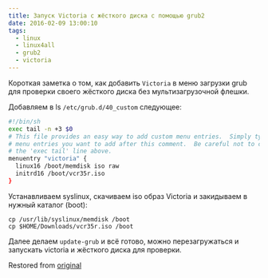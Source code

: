 ```yaml
---
title: Запуск Victoria с жёсткого диска с помощью grub2
date: 2016-02-09 13:00:10
tags:
  - linux
  - linux4all
  - grub2
  - victoria
---
```


Короткая заметка о том, как добавить `Victoria` в меню загрузки grub для проверки своего жёсткого диска без мультизагрузочной флешки.

Добавляем в ls `/etc/grub.d/40_custom` следующее:

```bash
#!/bin/sh
exec tail -n +3 $0
# This file provides an easy way to add custom menu entries.  Simply type the
# menu entries you want to add after this comment.  Be careful not to change
# the 'exec tail' line above.
menuentry "victoria" {
  linux16 /boot/memdisk iso raw
  initrd16 /boot/vcr35r.iso
}
```

Устанавливаем syslinux, скачиваем iso образ Victoria и закидываем в нужный каталог (boot):

```shell
cp /usr/lib/syslinux/memdisk /boot
cp $HOME/Downloads/vcr35r.iso /boot
```

Далее делаем `update-grub` и всё готово, можно перезагружаться и запускать victoria и жёсткого диска для проверки.

Restored from [original](https://web.archive.org/web/20200206162837/http://conformist-mw.blogspot.com/2016/02/victoria-grub2.html)
